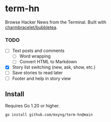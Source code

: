 # term-hn
Browse Hacker News from the Terminal. Built with [charmbracelet/bubbletea](https://github.com/charmbracelet/bubbletea).

### TODO

- [ ] Text posts and comments
  - [ ] Word wrapping
  - [ ] Convert HTML to Markdown
- [x] Story list switching (new, ask, show, etc.)
- [ ] Save stories to read later
- [ ] Footer and help in story view

## Install

Requires Go 1.20 or higher.

```shell
go install github.com/mxyng/term-hn@main
```
